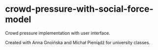 # crowd-pressure-with-social-force-model

Crowd pressure implementation with user interface.

Created with Anna Gnoińska and Michał Pieniądź for university classes.
